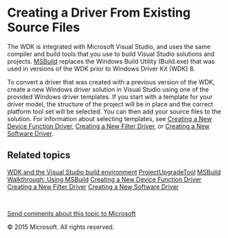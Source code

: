 <span id="vsdriver.creating_a_driver_from_existing_source_files"></span>Creating a Driver From Existing Source Files
====================================================================================================================

The WDK is integrated with Microsoft Visual Studio, and uses the same compiler and build tools that you use to build Visual Studio solutions and projects. [MSBuild](http://go.microsoft.com/fwlink/p/?linkid=262804) replaces the Windows Build Utility (Build.exe) that was used in versions of the WDK prior to Windows Driver Kit (WDK) 8.

To convert a driver that was created with a previous version of the WDK, create a new Windows driver solution in Visual Studio using one of the provided Windows driver templates. If you start with a template for your driver model, the structure of the project will be in place and the correct platform tool set will be selected. You can then add your source files to the solution. For information about selecting templates, see [Creating a New Device Function Driver](creating_a_new_driver.md), [Creating a New Filter Driver](creating_a_new_filter_driver.md), or [Creating a New Software Driver](creating_a_new_software_driver.md).

<span id="related_topics"></span>Related topics
-----------------------------------------------

[WDK and the Visual Studio build environment](https://msdn.microsoft.com/en-us/Library/Windows/Hardware/Hh454286(v=vs.85).aspx)
[ProjectUpgradeTool](https://msdn.microsoft.com/en-us/Library/Windows/Hardware/Dn265174(v=vs.85).aspx)
[MSBuild](http://go.microsoft.com/fwlink/p/?linkid=262804)
[Walkthrough: Using MSBuild](http://go.microsoft.com/fwlink/p/?linkid=262807)
[Creating a New Device Function Driver](creating_a_new_driver.md)
[Creating a New Filter Driver](creating_a_new_filter_driver.md)
[Creating a New Software Driver](creating_a_new_software_driver.md)
 

 

[Send comments about this topic to Microsoft](mailto:wsddocfb@microsoft.com?subject=Documentation%20feedback%20[VsDriver\vsdriver]:%20Creating%20a%20Driver%20From%20Existing%20Source%20Files%20%20RELEASE:%20(9/30/2015)&body=%0A%0APRIVACY%20STATEMENT%0A%0AWe%20use%20your%20feedback%20to%20improve%20the%20documentation.%20We%20don't%20use%20your%20email%20address%20for%20any%20other%20purpose,%20and%20we'll%20remove%20your%20email%20address%20from%20our%20system%20after%20the%20issue%20that%20you're%20reporting%20is%20fixed.%20While%20we're%20working%20to%20fix%20this%20issue,%20we%20might%20send%20you%20an%20email%20message%20to%20ask%20for%20more%20info.%20Later,%20we%20might%20also%20send%20you%20an%20email%20message%20to%20let%20you%20know%20that%20we've%20addressed%20your%20feedback.%0A%0AFor%20more%20info%20about%20Microsoft's%20privacy%20policy,%20see%20http://privacy.microsoft.com/en-us/default.aspx. "Send comments about this topic to Microsoft")

© 2015 Microsoft. All rights reserved.

